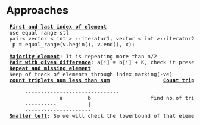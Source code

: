 # Approaches
<pre>
 <b><a href="https://github.com/teja963/Advanced-DSA-and-CS-Theory/blob/master/Searching%20Sorting/Easy%20ques/1.%20Find%201st%20and%20last%20position%20in%20sorted%20array.cpp">First and last index of element</a></b>
 use equal range stl
 pair< vector < int > ::iterator1, vector < int >::iterator2>p;
  p = equal_range(v.begin(), v.end(), x);
 
 <b><a href="https://github.com/teja963/Advanced-DSA-and-CS-Theory/blob/master/Searching%20Sorting/Easy%20ques/Majority_element.cpp">Majority element</a></b>: It is repeating more than n/2
 <b><a href="https://github.com/teja963/Advanced-DSA-and-CS-Theory/blob/master/Searching%20Sorting/Easy%20ques/Pair_with_given_difference.cpp">Pair with given difference</a></b>: a[i] = b[i] + K, check it present or not
 <b><a href="https://github.com/teja963/Advanced-DSA-and-CS-Theory/blob/master/Searching%20Sorting/Easy%20ques/Repeat_and_missing.cpp">Repeat and missing element</a></b>
 Keep of track of elements through index marking(-ve)
 <b><a href="https://github.com/teja963/Advanced-DSA-and-CS-Theory/blob/master/Searching%20Sorting/11.%20count%20triplet%20no%20of%20lessthan%20sum.cpp">count triplets num less than sum</a></b>                 <b><a href="https://github.com/teja963/DSA-and-MYSQL/blob/master/Searching%20Sorting/22.%20count%20triplet%20with%20given%20range.cpp">Count triplets with given range</a></b>
    
      ------------------------------
                 a        b                   find no.of triplets less than b and a-1
      ----------          |
      ---------------------
 <b><a href="https://github.com/teja963/Advanced-DSA/blob/master/Searching%20Sorting/28.%20Smaller%20on%20left.cpp">Smaller left</a></b>: So we will check the lowerbound of that element in log n time(using set)
 
</pre>
